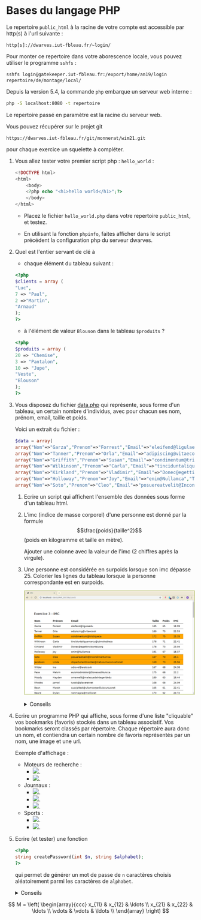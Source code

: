 <script src="https://cdn.mathjax.org/mathjax/latest/MathJax.js?config=TeX-AMS-MML_HTMLorMML" type="text/javascript"></script>

# Bases du langage PHP

Le repertoire `public_html` à la racine de votre compte est accessible  par http(s) à l'url suivante :

```
http[s]://dwarves.iut-fbleau.fr/~login/
```

Pour monter ce repertoire dans votre aborescence locale, vous pouvez utiliser le programme `sshfs` :
```
sshfs login@gatekeeper.iut-fbleau.fr:/export/home/an19/login repertoire/de/montage/local/
```

Depuis la version 5.4, la commande `php` embarque un serveur web interne :

```bash
php -S localhost:8080 -t repertoire
```

Le repertoire passé en paramètre est la racine du serveur web.


Vous pouvez récupérer sur le projet git

    https://dwarves.iut-fbleau.fr/git/monnerat/wim21.git

pour chaque exercice un squelette à compléter.

1.  Vous allez tester votre premier script php : `hello_world` :
    ```php
	<!DOCTYPE html>
	<html>
		<body>
		<?php echo "<h1>hello world</h1>";?>
		</body>
	</html>
	```

    - Placez le  fichier `hello_world.php` dans votre
    repertoire `public_html`, et testez.

    - En utilisant la fonction `phpinfo`, faites afficher dans le script
    précédent la configuration php du serveur dwarves.

2.  Quel est l'entier servant de clé à
	- chaque élément du tableau 
        suivant :
	```php
	<?php
	$clients = array (
	"Luc", 
	7 => "Paul", 
	2 =>"Martin", 
	"Arnaud"
	);
	?>
	```

    -  à l'élément de valeur `Blouson` dans le tableau `$produits` ?
	```php
	<?php
	$produits = array (
	20 => "Chemise",
	3 => "Pantalon",
	10 => "Jupe",
	"Veste",
	"Blouson"
	);
	?>
	```

3.  Vous disposez du fichier [data.php](./ex3/include/data.inc.php) qui
    représente, sous forme d'un tableau, un certain nombre
    d'individus, avec pour chacun ses nom, prénom, email, taille et
    poids.

    Voici un extrait du fichier :
	```php
	$data = array(
	array("Nom"=>"Garza","Prenom"=>"Forrest","Email"=>"eleifend@ligulaedu","Taille"=>"185","Poids"=>"65"),
	array("Nom"=>"Tanner","Prenom"=>"Orla","Email"=>"adipiscing@vitaecouk","Taille"=>"180","Poids"=>"73"),
	array("Nom"=>"Griffith","Prenom"=>"Susan","Email"=>"condimentum@tristiqueca","Taille"=>"172","Poids"=>"75"),
	array("Nom"=>"Wilkinson","Prenom"=>"Carla","Email"=>"tinciduntaliquamarcu@utmolestieca","Taille"=>"178","Poids"=>"71"),
	array("Nom"=>"Kirkland","Prenom"=>"Vladimir","Email"=>"Donec@egettinciduntduiorg","Taille"=>"178","Poids"=>"73"),
	array("Nom"=>"Holloway","Prenom"=>"Joy","Email"=>"enim@Nullamca","Taille"=>"191","Poids"=>"67"),
	array("Nom"=>"Soto","Prenom"=>"Cleo","Email"=>"posuereatvelit@Incondimentumca","Taille"=>"167","Poids"=>"70")
	```

    1.  Ecrire un script qui affichent l'ensemble des données sous
        forme d'un tableau html.
    2.  L'imc (indice de masse corporel) d'une personne est donné par
        la formule $$\frac{poids}{taille^2}$$ (poids en kilogramme et taille en mètre). 

		Ajouter une colonne avec la valeur de l'imc (2 chiffres après la virgule).

    3.  Une personne est considérée en surpoids lorsque son imc
        dépasse 25. Colorier les lignes du tableau lorsque la
        personne correspondante est en surpoids.

        ![tableau](./ex3/img/tableau_ex3.png)

	    <details><summary>Conseils</summary>
		- Pour utiliser le fichier de données, incluez-le dans votre
        script.
		- La structure de langage `foreach` fournit une façon simple de
        parcourir des tableaux. `foreach` ne fonctionne que pour les
        tableaux et les objets, et émettra une erreur si vous tentez de
        l'utiliser sur une variable de type différent ou une variable
        non initialisée. Il existe deux syntaxes :

		 ```php
         foreach (array_expression as $value)
               commandes
         foreach (array_expression as $key => $value)
               commandes
		 ```
        
		 Des exemples
        [ici](http://fr2.php.net/manual/fr/control-structures.foreach.php).

		- Pour arrondir un réel, vous pouvez utiliser la fonction [round](https://www.php.net/manual/fr/function.round.php).
		</details>
4.  Ecrire un programme PHP qui affiche, sous forme d'une liste
    "cliquable" vos bookmarks (favoris) stockés dans un tableau
    associatif. Vos bookmarks seront classés par répertoire. Chaque
    répertoire aura donc un nom, et contiendra un certain nombre de
    favoris représentés par un nom, une image et une url.

    Exemple d'affichage :

    -   Moteurs de recherche :
        -   [<img src="http://upload.wikimedia.org/wikipedia/commons/thumb/a/aa/Logo_Google_2013_Official.svg/64px-Logo_Google_2013_Official.svg.png" width=40>](http://google.fr).
        -   [<img  src="https://upload.wikimedia.org/wikipedia/commons/thumb/3/3a/Yahoo%21_%282019%29.svg/200px-Yahoo%21_%282019%29.svg.png" width=40>](http://yahoo.fr).
    -   Journaux :
        -   [<img src="http://upload.wikimedia.org/wikipedia/commons/thumb/5/54/Le_monde_logo.svg/200px-Le_monde_logo.svg.png" width=40>](http://lemonde.fr).
        -   [<img src="http://upload.wikimedia.org/wikipedia/fr/0/0a/GNUlinuxmagazinefrance.png" width=40>](http://www.unixgarden.com/index.php/category/gnu-linux-magazine).
        -   [<img src="http://upload.wikimedia.org/wikipedia/commons/3/32/L%27%C3%89quipe_wordmark.svg" width=40>](http://lequipe.fr).
    -   Sports :
        -   [<img src="http://upload.wikimedia.org/wikipedia/fr/6/67/Logo_F%C3%A9d%C3%A9ration_Fran%C3%A7aise_de_Football.svg" width=50>](http://fff.fr).
        -   [<img src="http://upload.wikimedia.org/wikipedia/fr/b/bf/FFDF.jpg" width=50>](www.ffdf.fr).

5.  Ecrire (et tester) une fonction 

    ```php
	<?php
	string createPassword(int $n, string $alphabet);
	?>
	```

	qui permet de générer un mot de passe de <code>n</code> caractères choisis
    aléatoirement parmi les caractères de <code>alphabet</code>.

	<details><summary>Conseils</summary>
    Il suffit de tirer aléatoirement <code>n</code> caractères de la chaîne
    <code>alphabet</code> et de les concaténer.
	Les fonctions 
	<a href="https://www.php.net/manual/fr/function.strlen.php">strlen</a>
	et 
	<a href="https://www.php.net/manual/fr/function.mt-rand.php">mt_rand</a>
	pourront vous être utiles.
	</details>

$$
M = \left( \begin{array}{ccc}
x_{11} & x_{12} & \ldots \\
x_{21} & x_{22} & \ldots \\
\vdots & \vdots & \ldots \\
\end{array} \right)
$$
